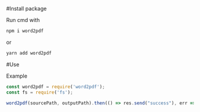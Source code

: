 #Install package 

Run cmd with 
```sh
npm i word2pdf
```
 or 
 ```sh
 yarn add word2pdf
 ```

#Use

Example

```javascript
const word2pdf = require('word2pdf');
const fs = require('fs');

word2pdf(sourcePath, outputPath).then(() => res.send("success"), err => res.send(err));
```

